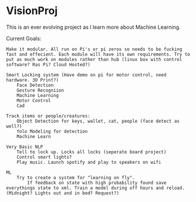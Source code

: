 # VisionProj

This is an ever evolving project as I learn more about Machine Learning.

Current Goals:

    Make it modular. All run on Pi's or pi zeros so needs to be fucking fast and effecient. Each module will have its own requirements. Try to put as much work on modules rather than hub (linux box with control software? Ras Pi? Cloud Hosted?)

    Smart Locking system (Have demo on pi for motor control, need hardware. 3D Print?)
        Face Detection
        Gesture Recogniion
        Machine Learning
        Motor Control
        Cad

    Track items or people/creatures:
        Object Detection for keys, wallet, cat, people (face detect as well?)
        Yolo Modeling for detection
        Machine Learn

    Very Basic NLP
        Tell to lock up. Locks all locks (seperate board project)
        Control smart lights?
        Play music. Launch spotify and play to speakers on wifi

    ML
        Try to create a system for "learning on fly".
            If feedback on state with high probability found save everythings state to xml. Train a model during off hours and reload. (Midnight? Lights out and in bed? Request?)